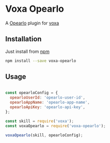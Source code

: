 Voxa Opearlo
===========

A [Opearlo](https://www.npmjs.com/package/opearlo-analytics) plugin for [voxa](https://mediarain.github.io/voxa/)

Installation
-------------

Just install from [npm](https://www.npmjs.com/package/voxa-opearlo)

```bash
npm install --save voxa-opearlo
```

Usage
------

```javascript

const opearloConfig = {
  opearloUserId: 'opearlo-user-id',
  opearloAppName: 'opearlo-app-name',
  opearloApiKey: 'opearlo-api-key',
};

const skill = require('voxa');
const voxaOpearlo = require('voxa-opearlo');

voxaOpearlo(skill, opearloConfig);

```